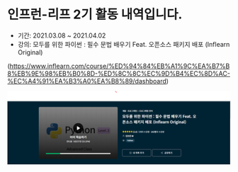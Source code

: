 # 인프런-리프 2기 활동 내역입니다.

- 기간: 2021.03.08 ~  2021.04.02
- 강의: 모두를 위한 파이썬 : 필수 문법 배우기 Feat. 오픈소스 패키지 배포 (Inflearn Original)

(https://www.inflearn.com/course/%ED%94%84%EB%A1%9C%EA%B7%B8%EB%9E%98%EB%B0%8D-%ED%8C%8C%EC%9D%B4%EC%8D%AC-%EC%A4%91%EA%B3%A0%EA%B8%89/dashboard)

<center><img src="./image/lecture_name.PNG"></center>

